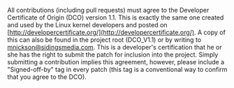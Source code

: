 All contributions (including pull requests) must agree to the Developer
Certificate of Origin (DCO) version 1.1. This is exactly the same one created
and used by the Linux kernel developers and posted on [http://developercertificate.org/](http://developercertificate.org/).
A copy of this can also be found in the project root (DCO_V1.1) or by writing to 
[mnickson@sidingsmedia.com](mailto:mnickson@sidingsmedia.com).
This is a developer's certification that he or she has the right to submit the 
patch for inclusion into the project. Simply submitting a contribution implies
this agreement, however, please include a "Signed-off-by" tag in every patch 
(this tag is a conventional way to confirm that you agree to the DCO).
